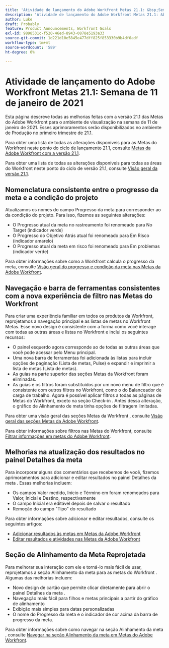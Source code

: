 ```yaml
---
title: 'Atividade de lançamento do Adobe Workfront Metas 21.1: &bsp;Semana de 11 de janeiro de 2021'
description: 'Atividade de lançamento do Adobe Workfront Metas 21.1: &bsp;Semana de 11 de janeiro de 2021'
author: Luke
draft: Probably
feature: Product Announcements, Workfront Goals
exl-id: 9898531c-f520-46ed-8943-0878e5193a33
source-git-commit: 1d221d10e5845e477dff825f853330b9b4df0adf
workflow-type: tm+mt
source-wordcount: '589'
ht-degree: 0%

---
```


# Atividade de lançamento do Adobe Workfront Metas 21.1: Semana de 11 de janeiro de 2021

Esta página descreve todas as melhorias feitas com a versão 21.1 das Metas do Adobe Workfront para o ambiente de visualização na semana de 11 de janeiro de 2021. Esses aprimoramentos serão disponibilizados no ambiente de Produção no primeiro trimestre de 21.1.

Para obter uma lista de todas as alterações disponíveis para as Metas do Workfront neste ponto do ciclo de lançamento 21.1, consulte [Metas da Adobe Workfront com a versão 21.1](../../../../product-announcements/product-releases/goals-release-activity/goals-release-21-1.md).

Para obter uma lista de todas as alterações disponíveis para todas as áreas do Workfront neste ponto do ciclo de versão 21.1, consulte [Visão geral da versão 21.1](../../../../product-announcements/product-releases/21.1-release-activity/21-1-release-overview.md).

## Nomenclatura consistente entre o progresso da meta e a condição do projeto

Atualizamos os nomes do campo Progresso da meta para corresponder ao da condição do projeto. Para isso, fizemos as seguintes alterações:

* O Progresso atual da meta no rastreamento foi renomeado para No Target (indicador verde)
* O Progresso do Objetivo Atrás atual foi renomeado para Em Risco (indicador amarelo)
* O Progresso atual da meta em risco foi renomeado para Em problemas (indicador verde)

Para obter informações sobre como a Workfront calcula o progresso da meta, consulte [Visão geral do progresso e condição da meta nas Metas da Adobe Workfront](../../../../workfront-goals/goal-management/calculate-goal-progress.md).

## Navegação e barra de ferramentas consistentes com a nova experiência de filtro nas Metas do Workfront

Para criar uma experiência familiar em todos os produtos da Workfront, reprojetamos a navegação principal e as listas de metas no Workfront Metas. Esse novo design é consistente com a forma como você interage com todas as outras áreas e listas no Workfront e inclui os seguintes recursos:

* O painel esquerdo agora corresponde ao de todas as outras áreas que você pode acessar pelo Menu principal.
* Uma nova barra de ferramentas foi adicionada às listas para incluir opções de paginação (Lista de metas, Pulse) e expandir e imprimir a lista de metas (Lista de metas).
* As guias na parte superior das seções Metas da Workfront foram eliminadas.
* As guias e os filtros foram substituídos por um novo menu de filtro que é consistente com outros filtros no Workfront, como o do Balanceador de carga de trabalho. Agora é possível aplicar filtros a todas as páginas de Metas do Workfront, exceto na seção Check-in . Antes dessa alteração, o gráfico de Alinhamento de meta tinha opções de filtragem limitadas.

Para obter uma visão geral das seções Metas da Workfront , consulte [Visão geral das seções Metas da Adobe Workfront](../../../../workfront-goals/goal-review-and-workfront-goals-sections/overview-of-wf-goals-sections.md).

Para obter informações sobre filtros nas Metas do Workfront, consulte [Filtrar informações em metas do Adobe Workfront](../../../../workfront-goals/goal-management/filter-information-wf-goals.md).

## Melhorias na atualização dos resultados no painel Detalhes da meta

Para incorporar alguns dos comentários que recebemos de você, fizemos aprimoramentos para adicionar e editar resultados no painel Detalhes da meta . Essas melhorias incluem:

* Os campos Valor medido, Início e Término em foram renomeados para Valor, Inicial e Destino, respectivamente
* O campo Inicial era editável depois de salvar o resultado
* Remoção do campo &quot;Tipo&quot; do resultado

Para obter informações sobre adicionar e editar resultados, consulte os seguintes artigos:

* [Adicionar resultados às metas em Metas da Adobe Workfront](../../../../workfront-goals/results-and-activities/add-results-to-goals.md)
* [Editar resultados e atividades nas Metas da Adobe Workfront](../../../../workfront-goals/results-and-activities/edit-results-and-activities.md)

## Seção de Alinhamento da Meta Reprojetada

Para melhorar sua interação com ele e torná-lo mais fácil de usar, reprojetamos a seção Alinhamento da meta para as metas do Workfront . Algumas das melhorias incluem:

* Novo design de cartão que permite clicar diretamente para abrir o painel Detalhes da meta .
* Navegação mais fácil para filhos e metas principais a partir do gráfico de alinhamento
* Exibição mais simples para datas personalizadas
* O nome do Progresso da meta e o indicador de cor acima da barra de progresso da meta.

Para obter informações sobre como navegar na seção Alinhamento da meta , consulte [Navegar na seção Alinhamento da meta em Metas do Adobe Workfront](../../../../workfront-goals/goal-alignment/navigate-goal-alignment-chart.md).

